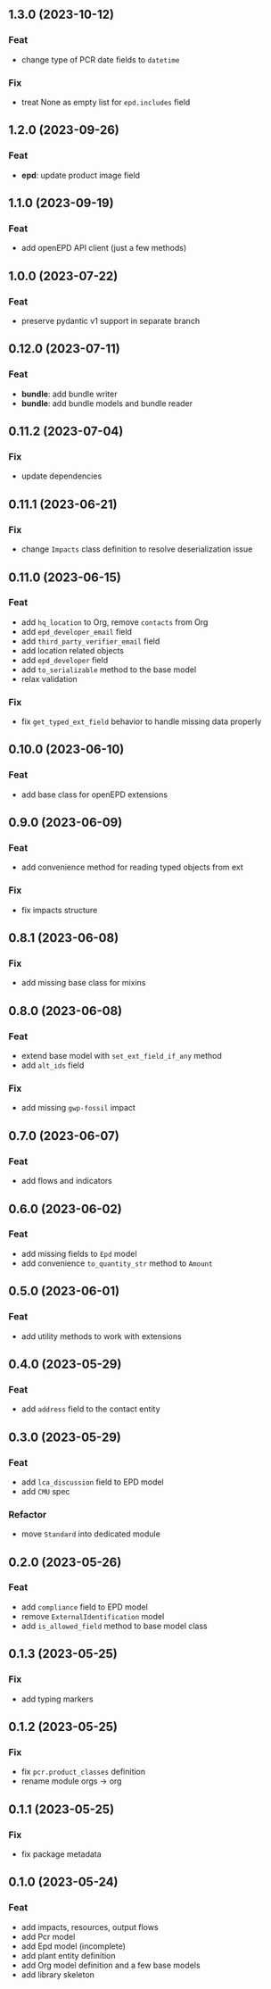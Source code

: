 ## 1.3.0 (2023-10-12)

### Feat

- change type of PCR date fields to `datetime`

### Fix

- treat None as empty list for `epd.includes` field

## 1.2.0 (2023-09-26)

### Feat

- **epd**: update product image field

## 1.1.0 (2023-09-19)

### Feat

- add openEPD API client (just a few methods)

## 1.0.0 (2023-07-22)

### Feat

- preserve pydantic v1 support in separate branch

## 0.12.0 (2023-07-11)

### Feat

- **bundle**: add bundle writer
- **bundle**: add bundle models and bundle reader

## 0.11.2 (2023-07-04)

### Fix

- update dependencies

## 0.11.1 (2023-06-21)

### Fix

- change `Impacts` class definition to resolve deserialization issue

## 0.11.0 (2023-06-15)

### Feat

- add `hq_location` to Org, remove `contacts` from Org
- add `epd_developer_email` field
- add `third_party_verifier_email` field
- add location related objects
- add `epd_developer` field
- add `to_serializable` method to the base model
- relax validation

### Fix

- fix `get_typed_ext_field` behavior to handle missing data properly

## 0.10.0 (2023-06-10)

### Feat

- add base class for openEPD extensions

## 0.9.0 (2023-06-09)

### Feat

- add convenience method for reading typed objects from ext

### Fix

- fix impacts structure

## 0.8.1 (2023-06-08)

### Fix

- add missing base class for mixins

## 0.8.0 (2023-06-08)

### Feat

- extend base model with `set_ext_field_if_any` method
- add `alt_ids` field

### Fix

- add missing `gwp-fossil` impact

## 0.7.0 (2023-06-07)

### Feat

- add flows and indicators

## 0.6.0 (2023-06-02)

### Feat

- add missing fields to `Epd` model
- add convenience `to_quantity_str` method to `Amount`

## 0.5.0 (2023-06-01)

### Feat

- add utility methods to work with extensions

## 0.4.0 (2023-05-29)

### Feat

- add `address` field to the contact entity

## 0.3.0 (2023-05-29)

### Feat

- add `lca_discussion` field to EPD model
- add `CMU` spec

### Refactor

- move `Standard` into dedicated module

## 0.2.0 (2023-05-26)

### Feat

- add `compliance` field to EPD model
- remove `ExternalIdentification` model
- add `is_allowed_field` method to base model class

## 0.1.3 (2023-05-25)

### Fix

- add typing markers

## 0.1.2 (2023-05-25)

### Fix

- fix `pcr.product_classes` definition
- rename module orgs -> org

## 0.1.1 (2023-05-25)

### Fix

- fix package metadata

## 0.1.0 (2023-05-24)

### Feat

- add impacts, resources, output flows
- add Pcr model
- add Epd model (incomplete)
- add plant entity definition
- add Org model definition and a few base models
- add library skeleton
